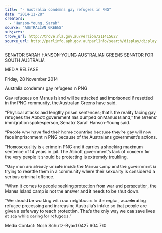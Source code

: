 ```yaml
---
title: "- Australia condemns gay refugees in PNG"
date: "2014-11-28"
creators:
  - "Hanson-Young, Sarah"
source: "AUSTRALIAN GREENS"
subjects:
trove_url: http://trove.nla.gov.au/version/211415627
source_url: http://parlinfo.aph.gov.au/parlInfo/search/display/display.w3p;query=Id%3A%22media/pressrel/3530691%22
---
```


 SENATOR SARAH HANSON-YOUNG  AUSTRALIAN GREENS SENATOR FOR SOUTH AUSTRALIA   

 MEDIA RELEASE   

 Friday, 28 November 2014   

 Australia condemns gay refugees in PNG   

 Gay refugees on Manus Island will be attacked and imprisoned if resettled in the PNG  community, the Australian Greens have said.   

 “Physical attacks and lengthy prison sentences; that’s the reality facing gay refugees the Abbott  government has dumped on Manus Island,” the Greens’ immigration spokesperson, Senator  Sarah Hanson-Young said.   

 “People who have fled their home countries because they’re gay will now face imprisonment in  PNG because of the Australians government’s actions.   

 “Homosexuality is a crime in PNG and it carries a shocking maximum sentence of 14 years in  jail. The Abbott government’s lack of concern for the very people it should be protecting is  extremely troubling.   

 “Gay men are already unsafe inside the Manus camp and the government is trying to resettle  them in a community where their sexuality is considered a serious criminal offence.   

 “When it comes to people seeking protection from war and persecution, the Manus Island camp  is not the answer and it needs to be shut down.   

 “We should be working with our neighbours in the region, accelerating refugee processing and  increasing Australia’s intake so that people are given a safe way to reach protection. That’s the  only way we can save lives at sea while caring for refugees.”   

 

 Media Contact: Noah Schultz-Byard 0427 604 760   

 

